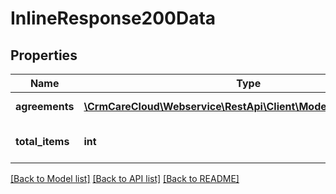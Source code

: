 # InlineResponse200Data

## Properties
Name | Type | Description | Notes
------------ | ------------- | ------------- | -------------
**agreements** | [**\CrmCareCloud\Webservice\RestApi\Client\Model\AgreementList[]**](AgreementList.md) | List of the agreements | [optional] 
**total_items** | **int** | Count of all found agreements | [optional] 

[[Back to Model list]](../../README.md#documentation-for-models) [[Back to API list]](../../README.md#documentation-for-api-endpoints) [[Back to README]](../../README.md)


